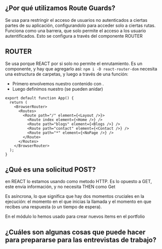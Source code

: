 ## ¿Por qué utilizamos Route Guards?

Se usa para restringir el acceso de usuarios no autenticados a ciertas partes de su aplicación, configurandolo para acceder solo a ciertas rutas.
Funciona como una barrera, que solo permite el acceso a los usuario autentificados.
Esto se configura a través del componente ROUTER

## ROUTER

Se usa porque REACT por si solo no permite el enrutamiento. Es un componente, y hay que agregarlo asi:
`npm i -D react-router-dom`
necesita una estructura de carpetas, y luego a través de una función:

- Primero envolvemos nuestro contenido con <BrowserRouter>.
- Luego definimos nuestro <Routes>  (se pueden anidar)

```
export default function App() {
  return (
    <BrowserRouter>
      <Routes>
        <Route path="/" element={<Layout />}>
          <Route index element={<Home />} />
          <Route path="blogs" element={<Blogs />} />
          <Route path="contact" element={<Contact />} />
          <Route path="*" element={<NoPage />} />
        </Route>
      </Routes>
    </BrowserRouter>
  );
}
```

## ¿Qué es una solicitud POST?

en REACT lo estamos usando como metodo HTTP.
Es lo opuesto a GET, este envia información, y no necesita THEN como Get

Es asíncrona, lo que significa que hay dos momentos cruciales en la ejecución: el momento en el que inicias la llamada y el momento en que recibes una respuesta (o un tiempo de espera).

En el módulo lo hemos usado para crear nuevos items en el portfolio 

## ¿Cuáles son algunas cosas que puede hacer para prepararse para las entrevistas de trabajo?

